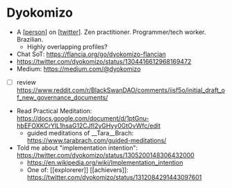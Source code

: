 # Dyokomizo
- A [[person]] on [[twitter]]. Zen practitioner. Programmer/tech worker. Brazilian.
    - Highly overlapping profiles?
- Chat SoT: https://flancia.org/go/dyokomizo-flancian
- https://twitter.com/dyokomizo/status/1304416612968169472
- Medium: https://medium.com/@dyokomizo 
- [ ] review https://www.reddit.com/r/BlackSwanDAO/comments/iisf5o/initial_draft_of_new_governance_documents/
- Read Practical Meditation: https://docs.google.com/document/d/1ptGnu-hbEFOXKCrYlL1hsaG12CJfl2yGHyy0GtOvWfc/edit
    - guided meditations of __Tara__Brach: https://www.tarabrach.com/guided-meditations/ 
- Told me about "implementation intention": https://twitter.com/dyokomizo/status/1305200148306432000
    - https://en.wikipedia.org/wiki/Implementation_intention
  - One of: [[explorerer]] [[achievers]]: https://twitter.com/dyokomizo/status/1312084291443097601

[//begin]: # "Autogenerated link references for markdown compatibility"
[person]: person "Person"
[twitter]: twitter "Twitter"
[//end]: # "Autogenerated link references"